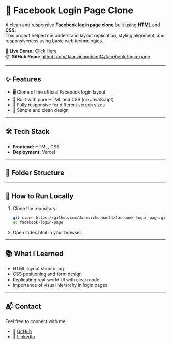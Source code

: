 # 🔐 Facebook Login Page Clone

A clean and responsive **Facebook login page clone** built using **HTML** and **CSS**.  
This project helped me understand layout replication, styling alignment, and responsiveness using basic web technologies.

🔗 **Live Demo:** [Click Here](https://facebook-login-page-ruby-sigma.vercel.app)  
📦 **GitHub Repo:** [github.com/Jaanvichouhan34/facebook-login-page](https://github.com/Jaanvichouhan34/facebook-login-page)

---

## ✨ Features

- 🖥️ Clone of the official Facebook login layout
- 🎨 Built with pure HTML and CSS (no JavaScript)
- 📱 Fully responsive for different screen sizes
- 🧩 Simple and clean design

---

## 🛠️ Tech Stack

- **Frontend:** HTML, CSS  
- **Deployment:** Vercel

---

## 📁 Folder Structure

---

## 🚀 How to Run Locally

1. Clone the repository:
   ```bash
   git clone https://github.com/Jaanvichouhan34/facebook-login-page.git
   cd facebook-login-page

2. Open index.html in your browser.

---
   ## 📚 What I Learned

- HTML layout structuring  
- CSS positioning and form design  
- Replicating real-world UI with clean code  
- Importance of visual hierarchy in login pages  

---

## 📬 Contact

Feel free to connect with me:

- 🔗 [GitHub](https://github.com/Jaanvichouhan34)  
- 💼 [LinkedIn](https://www.linkedin.com/in/jaanvi-chouhan-b83158313)
